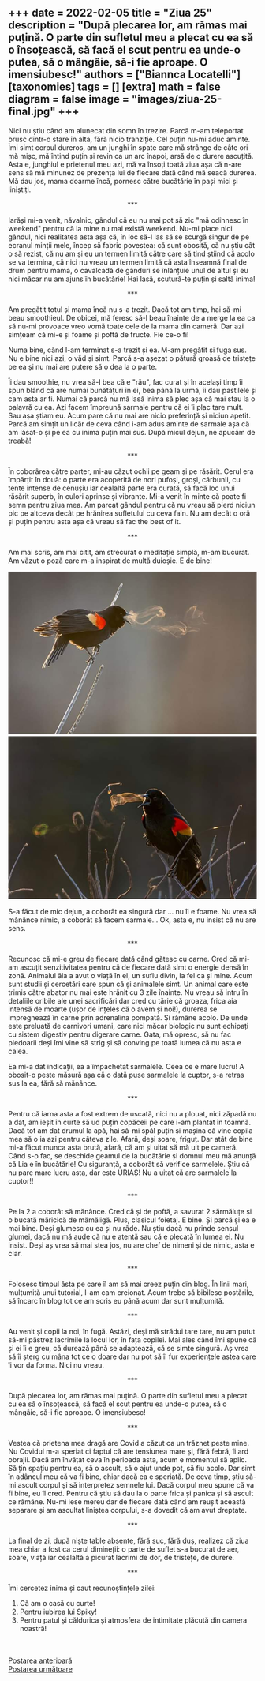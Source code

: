 
+++
date = 2022-02-05
title = "Ziua 25"
description = "După plecarea lor, am rămas mai puțină. O parte din sufletul meu a plecat cu ea să o însoțească, să facă el scut pentru ea unde-o putea, să o mângâie, să-i fie aproape. O imensiubesc!"
authors = ["Biannca Locatelli"]
[taxonomies]
tags = []
[extra]
math = false
diagram = false
image = "images/ziua-25-final.jpg"
+++
---

Nici nu știu când am alunecat din somn în trezire. Parcă m-am teleportat brusc dintr-o stare în alta, fără nicio tranziție. Cel puțin nu-mi aduc aminte. Îmi simt corpul dureros, am un junghi în spate care mă strânge de câte ori mă mișc, mă întind puțin și revin ca un arc înapoi, arsă de o durere ascuțită. Asta e, junghiul e prietenul meu azi, mă va însoți toată ziua așa că n-are sens să mă minunez de prezența lui de fiecare dată când mă seacă durerea. Mă dau jos, mama doarme încă, pornesc către bucătărie în pași mici și liniștiți.

<p style="text-align: center;">***</p>

Iarăși mi-a venit, năvalnic, gândul că eu nu mai pot să zic "mă odihnesc în weekend" pentru că la mine nu mai există weekend. Nu-mi place nici gândul, nici realitatea asta așa că, în loc să-l las să se scurgă singur de pe ecranul minții mele, încep să fabric povestea: că sunt obosită, că nu știu cât o să rezist, că nu am și eu un termen limită către care să tind știind că acolo se va termina, că nici nu vreau un termen limită că asta înseamnă final de drum pentru mama, o cavalcadă de gânduri se înlănțuie unul de altul și eu nici măcar nu am ajuns în bucătărie! Hai lasă, scutură-te puțin și saltă inima!

<p style="text-align: center;">***</p>

Am pregătit totul și mama încă nu s-a trezit. Dacă tot am timp, hai să-mi beau smoothieul. De obicei, mă feresc să-l beau înainte de a merge la ea ca să nu-mi provoace vreo vomă toate cele de la mama din cameră. Dar azi simțeam că mi-e și foame și poftă de fructe. Fie ce-o fi!

Numa bine, când l-am terminat s-a trezit și ea. M-am pregătit și fuga sus. Nu e bine nici azi, o văd și simt. Parcă s-a așezat o pătură groasă de tristețe pe ea și nu mai are putere să o dea la o parte.

Îi dau smoothie, nu vrea să-l bea că e "rău", fac curat și în același timp îi spun blând că are numai bunătățuri în ei, bea până la urmă, îi dau pastilele și cam asta ar fi. Numai că parcă nu mă lasă inima să plec așa că mai stau la o palavră cu ea. Azi facem împreună sarmale pentru că ei îi plac tare mult. Sau așa știam eu. Acum pare că nu mai are nicio preferință și niciun apetit. Parcă am simțit un licăr de ceva când i-am adus aminte de sarmale așa că am lăsat-o și pe ea cu inima puțin mai sus. După micul dejun, ne apucăm de treabă!

<p style="text-align: center;">***</p>

În coborârea către parter, mi-au căzut ochii pe geam și pe răsărit. Cerul era împărțit în două: o parte era acoperită de nori pufoși, groși, cărbunii, cu tente intense de cenușiu iar cealaltă parte era curată, să facă loc unui răsărit superb, în culori aprinse și vibrante. Mi-a venit în minte că poate fi semn pentru ziua mea. Am parcat gândul pentru că nu vreau să pierd niciun pic pe altceva decât pe hrănirea sufletului cu ceva fain. Nu am decât o oră și puțin pentru asta așa că vreau să fac the best of it.

<p style="text-align: center;">***</p>

Am mai scris, am mai citit, am strecurat o meditație simplă, m-am bucurat. Am văzut o poză care m-a inspirat de multă duioșie. E de bine!

<div class="flex justify-center">
  <img src="images/ziua-25.jpeg" />
</div>

S-a făcut de mic dejun, a coborât ea singură dar … nu îi e foame. Nu vrea să mănânce nimic, a coborât să facem sarmale… Ok, asta e, nu insist că nu are sens.

<p style="text-align: center;">***</p>

Recunosc că mi-e greu de fiecare dată când gătesc cu carne. Cred că mi-am ascuțit senzitivitatea pentru că de fiecare dată simt o energie densă în zonă. Animalul ăla a avut o viață în el, un suflu divin, la fel ca și mine. Acum sunt studii și cercetări care spun că și animalele simt. Un animal care este trimis către abator nu mai este hrănit cu 3 zile înainte. Nu vreau să intru în detaliile oribile ale unei sacrificări dar cred cu tărie că groaza, frica aia intensă de moarte (ușor de înțeles că o avem și noi!), durerea se impregnează în carne prin adrenalina pompată. Și rămâne acolo. De unde este preluată de carnivori umani, care nici măcar biologic nu sunt echipați cu sistem digestiv pentru digerare carne. Gata, mă opresc, să nu fac pledoarii deși îmi vine să strig și să conving pe toată lumea că nu asta e calea.

Ea mi-a dat indicații, ea a împachetat sarmalele. Ceea ce e mare lucru! A obosit-o peste măsură așa că o dată puse sarmalele la cuptor, s-a retras sus la ea, fără să mănânce.

<p style="text-align: center;">***</p>

Pentru că iarna asta a fost extrem de uscată, nici nu a plouat, nici zăpadă nu a dat, am ieșit în curte să ud puțin copăceii pe care i-am plantat în toamnă. Dacă tot am dat drumul la apă, hai să-mi spăl puțin și mașina că vine copila mea să o ia azi pentru câteva zile. Afară, deși soare, friguț. Dar atât de bine mi-a făcut munca asta brută, afară, că am și uitat să mă uit pe cameră. Când s-o fac, se deschide geamul de la bucătărie și domnul meu mă anunță că Lia e în bucătărie! Cu siguranță, a coborât să verifice sarmelele. Știu că nu pare mare lucru asta, dar este URIAȘ! Nu a uitat că are sarmalele la cuptor!!

<p style="text-align: center;">***</p>

Pe la 2 a coborât să mănânce. Cred că și de poftă, a savurat 2 sărmăluțe și o bucată măricică de mămăligă. Plus, clasicul foietaj. E bine. Și parcă și ea e mai bine. Deși glumesc cu ea și nu râde. Nu știu dacă nu prinde sensul glumei, dacă nu mă aude că nu e atentă sau că e plecată în lumea ei. Nu insist. Deși aș vrea să mai stea jos, nu are chef de nimeni și de nimic, asta e clar.

<p style="text-align: center;">***</p>

Folosesc timpul ăsta pe care îl am să mai creez puțin din blog. În linii mari, mulțumită unui tutorial, l-am cam creionat. Acum trebe să bibilesc postările, să încarc în blog tot ce am scris eu până acum dar sunt mulțumită.

<p style="text-align: center;">***</p>

Au venit și copii la noi, în fugă. Astăzi, deși mă strădui tare tare, nu am putut să-mi păstrez lacrimile la locul lor, în fața copilei. Mai ales când îmi spune că și ei îi e greu, că durează până se adaptează, că se simte singură. Aș vrea să îi șterg cu mâna tot ce o doare dar nu pot să îi fur experiențele astea care îi vor da forma. Nici nu vreau.

<p style="text-align: center;">***</p>

După plecarea lor, am rămas mai puțină. O parte din sufletul meu a plecat cu ea să o însoțească, să facă el scut pentru ea unde-o putea, să o mângâie, să-i fie aproape. O imensiubesc!

<p style="text-align: center;">***</p>

Vestea că prietena mea dragă are Covid a căzut ca un trăznet peste mine. Nu Covidul m-a speriat ci faptul că are tensiunea mare și, fără febră, îi ard obrajii. Dacă am învățat ceva în perioada asta, acum e momentul să aplic. Să țin spațiu pentru ea, să o ascult, să o ajut unde pot, să fiu acolo. Dar simt în adâncul meu că va fi bine, chiar dacă ea e speriată. De ceva timp, știu să-mi ascult corpul și să interpretez semnele lui. Dacă corpul meu spune că va fi bine, eu îl cred. Pentru că știu să dau la o parte frica și panica și să ascult ce rămâne. Nu-mi iese mereu dar de fiecare dată când am reușit această separare și am ascultat liniștea corpului, s-a dovedit că am avut dreptate.

<p style="text-align: center;">***</p>

La final de zi, după niște table absente, fără suc, fără duș, realizez că ziua mea chiar a fost ca cerul dimineții: o parte de suflet s-a bucurat de aer, soare, viață iar cealaltă a picurat lacrimi de dor, de tristețe, de durere.

<p style="text-align: center;">***</p>

Îmi cercetez inima și caut recunoștințele zilei:
1. Că am o casă cu curte!
2. Pentru iubirea lui Spiky!
3. Pentru patul și căldurica și atmosfera de intimitate plăcută din camera noastră!

<br/>

<br/>

<div class="flex justify-between">
  <div>
    <a href="/blog/ziua-24/">Postarea anterioară</a>
  </div>
  <div>
    <a href="/blog/ziua-26/">Postarea următoare</a>
  </div>
</div>
